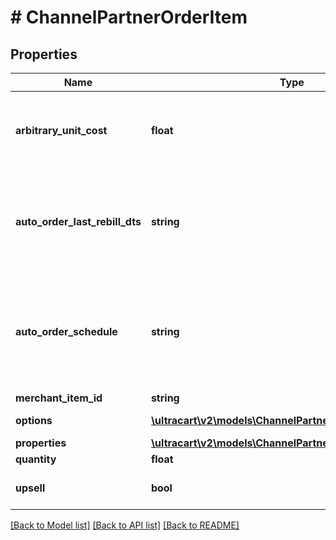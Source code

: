 # # ChannelPartnerOrderItem

## Properties

Name | Type | Description | Notes
------------ | ------------- | ------------- | -------------
**arbitrary_unit_cost** | **float** | Arbitrary unit cost for this item that differs from the listed price | [optional]
**auto_order_last_rebill_dts** | **string** | Optional date/time of the last rebill if this item is part of an auto (recurring) order | [optional]
**auto_order_schedule** | **string** | The frequency schedule for this item if this item is part of an auto (recurring) order | [optional]
**merchant_item_id** | **string** | Item ID | [optional]
**options** | [**\ultracart\v2\models\ChannelPartnerOrderItemOption[]**](ChannelPartnerOrderItemOption.md) | Item options | [optional]
**properties** | [**\ultracart\v2\models\ChannelPartnerOrderItemProperty[]**](ChannelPartnerOrderItemProperty.md) | Properties | [optional]
**quantity** | **float** | Quantity | [optional]
**upsell** | **bool** | True if this item was an upsell item. | [optional]

[[Back to Model list]](../../README.md#models) [[Back to API list]](../../README.md#endpoints) [[Back to README]](../../README.md)
